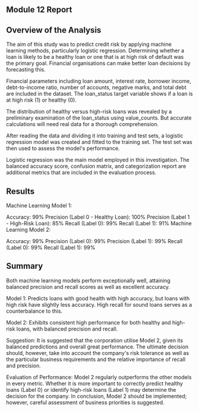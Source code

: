 ## Module 12 Report 

## Overview of the Analysis

The aim of this study was to predict credit risk by applying machine learning methods, particularly logistic regression. 
Determining whether a loan is likely to be a healthy loan or one that is at high risk of default was the primary goal. Financial organisations can make better loan decisions by forecasting this.

Financial parameters including loan amount, interest rate, borrower income, debt-to-income ratio, number of accounts, negative marks, and total debt are included in the dataset. The loan_status target variable shows if a loan is at high risk (1) or healthy (0).

The distribution of healthy versus high-risk loans was revealed by a preliminary examination of the loan_status using value_counts. But accurate calculations will need real data for a thorough comprehension.

After reading the data and dividing it into training and test sets, a logistic regression model was created and fitted to the training set. The test set was then used to assess the model's performance.

Logistic regression was the main model employed in this investigation. The balanced accuracy score, confusion matrix, and categorization report are additional metrics that are included in the evaluation process.

## Results

Machine Learning Model 1:

Accuracy: 99%
Precision (Label 0 - Healthy Loan): 100%
Precision (Label 1 - High-Risk Loan): 85%
Recall (Label 0): 99%
Recall (Label 1): 91%
Machine Learning Model 2:

Accuracy: 99%
Precision (Label 0): 99%
Precision (Label 1): 99%
Recall (Label 0): 99%
Recall (Label 1): 99%

## Summary

Both machine learning models perform exceptionally well, attaining balanced precision and recall scores as well as excellent accuracy.

Model 1: Predicts loans with good health with high accuracy, but loans with high risk have slightly less accuracy. High recall for sound loans serves as a counterbalance to this.

Model 2: Exhibits consistent high performance for both healthy and high-risk loans, with balanced precision and recall.

Suggestion:
It is suggested that the corporation utilise Model 2, given its balanced predictions and overall great performance. The ultimate decision should, however, take into account the company's risk tolerance as well as the particular business requirements and the relative importance of recall and precision.

Evaluation of Performance: Model 2 regularly outperforms the other models in every metric.
Whether it is more important to correctly predict healthy loans (Label 0) or identify high-risk loans (Label 1) may determine the decision for the company.
In conclusion, Model 2 should be implemented; however, careful assessment of business priorities is suggested.
